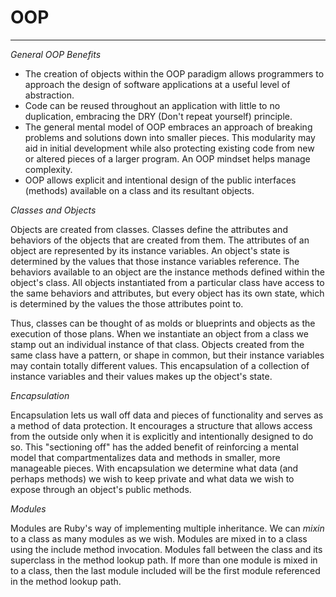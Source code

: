 # OOP

---

*General OOP Benefits*

* The creation of objects within the OOP paradigm allows programmers to approach the design of software applications at a useful level of abstraction.
* Code can be reused throughout an application with little to no duplication, embracing the DRY (Don't repeat yourself) principle.
* The general mental model of OOP embraces an approach of breaking problems and solutions down into smaller pieces. This modularity may aid in initial development while also protecting existing code from new or altered pieces of a larger program. An OOP mindset helps manage complexity.
* OOP allows explicit and intentional design of the public interfaces (methods) available on a class and its resultant objects.

*Classes and Objects*

Objects are created from classes. Classes define the attributes and behaviors of the objects that are created from them. The attributes of an object are represented by its instance variables. An object's state is determined by the values that those instance variables reference. The behaviors available to an object are the instance methods defined within the object's class. All objects instantiated from a particular class have access to the same behaviors and attributes, but every object has its own state, which is determined by the values the those attributes point to.

Thus, classes can be thought of as molds or blueprints and objects as the execution of those plans. When we instantiate an object from a class we stamp out an individual instance of that class. Objects created from the same class have a pattern, or shape in common, but their instance variables may contain totally different values. This encapsulation of a collection of instance variables and their values makes up the object's state.

*Encapsulation*

Encapsulation lets us wall off data and pieces of functionality and serves as a method of data protection. It encourages a structure that allows access from the outside only when it is explicitly and intentionally designed to do so. This "sectioning off" has the added benefit of reinforcing a mental model that compartmentalizes data and methods in smaller, more manageable pieces. With encapsulation we determine what data (and perhaps methods) we wish to keep private and what data we wish to expose through an object's public methods.

*Modules*

Modules are Ruby's way of implementing multiple inheritance. We can *mixin* to a class as many modules as we wish. Modules are mixed in to a class using the include method invocation. Modules fall between the class and its superclass in the method lookup path. If more than one module is mixed in to a class, then the last module included will be the first module referenced in the method lookup path.
